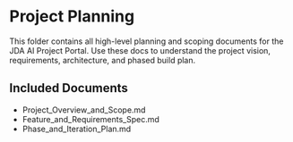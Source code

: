 # Project Planning

This folder contains all high-level planning and scoping documents for the JDA AI Project Portal. Use these docs to understand the project vision, requirements, architecture, and phased build plan.

## Included Documents
- Project_Overview_and_Scope.md
- Feature_and_Requirements_Spec.md
- Phase_and_Iteration_Plan.md 